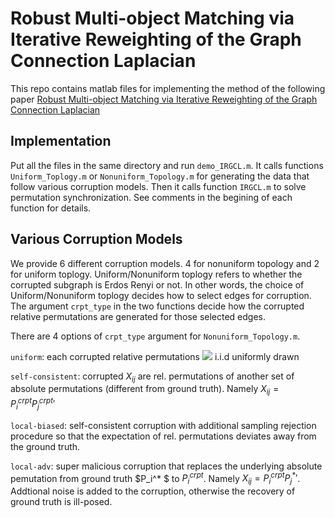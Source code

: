 # Robust Multi-object Matching via Iterative Reweighting of the Graph Connection Laplacian
This repo contains matlab files for implementing the method of the following paper
[Robust Multi-object Matching via Iterative Reweighting of the Graph Connection Laplacian](https://proceedings.neurips.cc/paper/2020/hash/ae06fbdc519bddaa88aa1b24bace4500-Abstract.html)

## Implementation
Put all the files in the same directory and run ``demo_IRGCL.m``. It calls functions ``Uniform_Toplogy.m`` or ``Nonuniform_Topology.m`` for generating the data that follow various corruption models. Then it calls function ``IRGCL.m`` to solve permutation synchronization. See comments in the begining of each function for details.

## Various Corruption Models
We provide 6 different corruption models. 4 for nonuniform topology and 2 for uniform toplogy. Uniform/Nonuniform toplogy refers to whether the corrupted subgraph is Erdos Renyi or not. In other words, the choice of Uniform/Nonuniform toplogy decides how to select edges for corruption. The argument ``crpt_type`` in the two functions decide how the corrupted relative permutations are generated for those selected edges.

There are 4 options of ``crpt_type`` argument for ``Nonuniform_Topology.m``.

``uniform``: each corrupted relative permutations <img src="https://render.githubusercontent.com/render/math?math=\color{red} \mathbf{X_{ij}}"> i.i.d uniformly drawn

``self-consistent``: corrupted $X_{ij}$ are rel. permutations of another set of absolute permutations (different from ground truth). Namely $X_{ij} = P_i^{crpt} P_j^{crpt}'$

``local-biased``: self-consistent corruption with additional sampling rejection procedure so that the expectation of rel. permutations deviates away from the ground truth.

``local-adv``: super malicious corruption that replaces the underlying absolute pemutation from ground truth $P_i^* $ to $P_i^{crpt}$. Namely $X_{ij} = P_i^{crpt} P_j^{* }'$. Addtional noise is added to the corruption, otherwise the recovery of ground truth is ill-posed.


